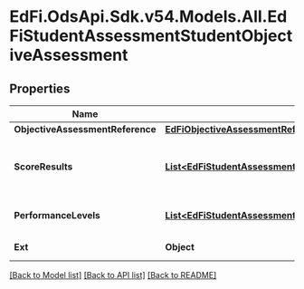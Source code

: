 # EdFi.OdsApi.Sdk.v54.Models.All.EdFiStudentAssessmentStudentObjectiveAssessment

## Properties

Name | Type | Description | Notes
------------ | ------------- | ------------- | -------------
**ObjectiveAssessmentReference** | [**EdFiObjectiveAssessmentReference**](EdFiObjectiveAssessmentReference.md) |  | 
**ScoreResults** | [**List&lt;EdFiStudentAssessmentStudentObjectiveAssessmentScoreResult&gt;**](EdFiStudentAssessmentStudentObjectiveAssessmentScoreResult.md) | An unordered collection of studentAssessmentStudentObjectiveAssessmentScoreResults. A meaningful score or statistical expression of the performance of an individual. The results can be expressed as a number, percentile, range, level, etc. | 
**PerformanceLevels** | [**List&lt;EdFiStudentAssessmentStudentObjectiveAssessmentPerformanceLevel&gt;**](EdFiStudentAssessmentStudentObjectiveAssessmentPerformanceLevel.md) | An unordered collection of studentAssessmentStudentObjectiveAssessmentPerformanceLevels. The PerformanceLevel(s) achieved for the ObjectiveAssessment. | [optional] 
**Ext** | **Object** | Extensions to the StudentAssessmentStudentObjectiveAssessment entity. | [optional] 

[[Back to Model list]](../../README.md#documentation-for-models) [[Back to API list]](../../README.md#documentation-for-api-endpoints) [[Back to README]](../../README.md)

